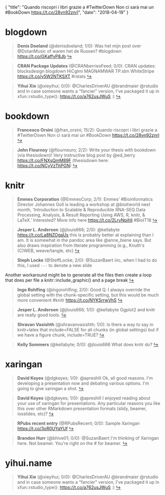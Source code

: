 {
  "title": "Quando riscopri i libri grazie a #TwitterDown Non ci sarà mai un #BookDown https://t.co/28vn92znrl",
  "date": "2018-04-19"
}

# blogdown

> **Denis Doeland** (@denisdoeland; 1/0): Was het mijn post over @DotanMusic of waren het de Russen? #blogdown https://t.co/GKaffyP8Jb  [&#8618;](https://twitter.com/xieyihui/status/986714518322597888)

<!-- -->


> **CRAN Package Updates** (@CRANberriesFeed; 0/0): CRAN updates: blocksdesign blogdown HiCglmi MAGNAMWAR TP.idm WhiteStripe https://t.co/y5W2NTKSXT #rstats  [&#8618;](https://twitter.com/xieyihui/status/986756863181156358)

<!-- -->


> **Yihui Xie** (@xieyihui; 0/0): @CharlesDriverAU @brandmaier @rstudio and in case someone wants a "fancier" version, I've packaged it up in xfun::rstudio_type(): https://t.co/a762usJWuS  :)  [&#8618;](https://twitter.com/xieyihui/status/986606010096693250)

<!-- -->


# bookdown

> **Francesco Orsini** (@fran_orsini; 15/2): Quando riscopri i libri grazie a #TwitterDown
Non ci sarà mai un #BookDown https://t.co/28vn92znrl  [&#8618;](https://twitter.com/xieyihui/status/986474648664764417)

<!-- -->


> **John Flournoy** (@flourneuro; 2/2): Write your thesis with bookdown (via thesisdown)! Very instructive blog post by @ed_berry https://t.co/FNXsQmM89F (thesisdown here: https://t.co/NCyVzThPGN)  [&#8618;](https://twitter.com/xieyihui/status/986603897635696640)

<!-- -->


# knitr

> **Emmes Corporation** (@EmmesCorp; 2/1): Emmes’ #Bioinformatics Director Johannes Goll is leading a workshop at @bioitworld next month, ‘Introduction to Scalable &amp; Reproducible RNA-SEQ Data Processing, Analysis, &amp; Result Reporting Using AWS, R, knitr, &amp; LaTeX.’ Interested? More info here https://t.co/2LrvNpihlj #BioIT18  [&#8618;](https://twitter.com/xieyihui/status/986636213594546177)

<!-- -->


> **Jesper L. Andersen** (@jlouis666; 2/0): @kellabyte https://t.co/La8NZOgaUs this is probably better at explaining than I am. It is somewhat in the pandoc area like @anne_biene says. But also draws inspiration from literate programming (e.g., Knuth's (C)WEB, weave/tangle, etc)  [&#8618;](https://twitter.com/xieyihui/status/986723122958295040)

<!-- -->


> **Steph Locke** (@SteffLocke; 2/0): @SuzanBaert iirc, when I had to do this, I used `---` to denote a new slide
>
Another workaround might be to generate all the files then create a loop that does per file a  knitr::include_graphic() and a  page break  [&#8618;](https://twitter.com/xieyihui/status/986611125646016513)

<!-- -->


> **Ingo Rohlfing** (@ingorohlfing; 2/0): Good Q. I always override the global setting with the chunk-specific setting, but this would be much more convenient #knitr https://t.co/NYKSrrwVhS  [&#8618;](https://twitter.com/xieyihui/status/986574234888654848)

<!-- -->


> **Jesper L. Andersen** (@jlouis666; 1/0): @kellabyte Ggplot2 and knitr are really good tools.  [&#8618;](https://twitter.com/xieyihui/status/986718405272186882)

<!-- -->


> **Shravan Vasishth** (@shravanvasishth; 1/0): Is there a way to say in knitr+latex that include=FALSE for all chunks (in global settings) but if we have a figure chunk, include=TRUE?  [&#8618;](https://twitter.com/xieyihui/status/986573784042926080)

<!-- -->


> **Kelly Sommers** (@kellabyte; 0/0): @jlouis666 What does knitr do?  [&#8618;](https://twitter.com/xieyihui/status/986720231014916096)

<!-- -->


# xaringan

> **David Keyes** (@dgkeyes; 1/0): @apreshill Ok, all good reasons. I'm developing a presentation now and debating various options. I'm going to give xaringan a shot.  [&#8618;](https://twitter.com/xieyihui/status/986596111530905601)

<!-- -->


> **David Keyes** (@dgkeyes; 1/0): @apreshill I enjoyed reading about your use of xaringan for presentations. Any particular reasons you like this over other RMarkdown presentation formats (slidy, beamer, iosslides, etc)?  [&#8618;](https://twitter.com/xieyihui/status/986593721545146368)

<!-- -->


> **RPubs recent entry** (@RPubsRecent; 0/0): Sample Xaringan https://t.co/3oR0UYaYUf  [&#8618;](https://twitter.com/xieyihui/status/986642018381246464)

<!-- -->


> **Brandon Hurr** (@bhive01; 0/0): @SuzanBaert I'm thinking of Xaringan here. Not beamer. You're right on the # for beamer.  [&#8618;](https://twitter.com/xieyihui/status/986611246215585792)

<!-- -->


# yihui.name

> **Yihui Xie** (@xieyihui; 0/0): @CharlesDriverAU @brandmaier @rstudio and in case someone wants a "fancier" version, I've packaged it up in xfun::rstudio_type(): https://t.co/a762usJWuS  :)  [&#8618;](https://twitter.com/xieyihui/status/986606010096693250)

<!-- -->


